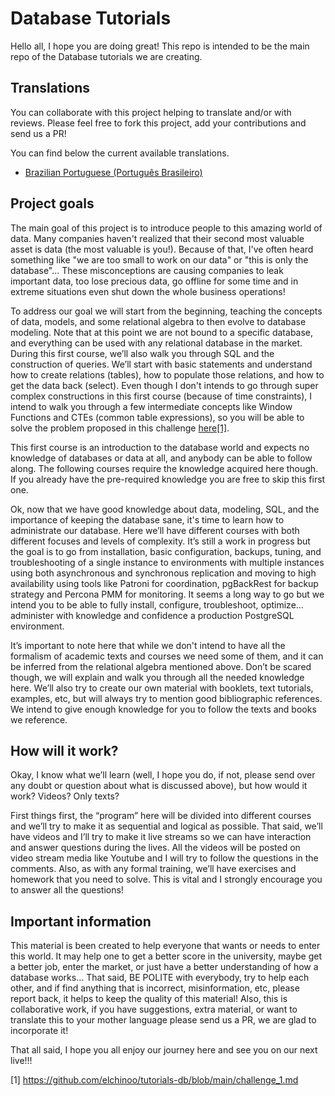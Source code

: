# Database Tutorials

Hello all, I hope you are doing great! This repo is intended to be the main repo of the Database tutorials we are creating. 

## Translations

You can collaborate with this project helping to translate and/or with reviews. Please feel free to fork this project, add your contributions and send us a PR!

You can find below the current available translations.

- [Brazilian Portuguese (Português Brasileiro)](https://github.com/elchinoo/tutorials-db/blob/main/README_PT-BR.md)

## Project goals

The main goal of this project is to introduce people to this amazing world of data. Many companies haven't realized that their second most valuable asset is data (the most valuable is you!). Because of that, I've often heard something like "we are too small to work on our data" or "this is only the database"... These misconceptions are causing companies to leak important data, too lose precious data, go offline for some time and in extreme situations even shut down the whole business operations!

To address our goal we will start from the beginning, teaching the concepts of data, models, and some relational algebra to then evolve to database modeling. Note that at this point we are not bound to a specific database, and everything can be used with any relational database in the market. During this first course, we’ll also walk you through SQL and the construction of queries. We’ll start with basic statements and understand how to create relations (tables), how to populate those relations, and how to get the data back (select). Even though I don't intends to go through super complex constructions in this first course (because of time constraints), I intend to walk you through a few intermediate concepts like Window Functions and CTEs (common table expressions), so you will be able to solve the problem proposed in this challenge [here[1]](https://github.com/elchinoo/tutorials-db/blob/main/challenge_1.md).

This first course is an introduction to the database world and expects no knowledge of databases or data at all, and anybody can be able to follow along. The following courses require the knowledge acquired here though. If you already have the pre-required knowledge you are free to skip this first one.

Ok, now that we have good knowledge about data, modeling, SQL, and the importance of keeping the database sane, it's time to learn how to administrate our database. Here we’ll have different courses with both different focuses and levels of complexity. It’s still a work in progress but the goal is to go from installation, basic configuration, backups, tuning, and troubleshooting of a single instance to environments with multiple instances using both asynchronous and synchronous replication and moving to high availability using tools like Patroni for coordination, pgBackRest for backup strategy and Percona PMM for monitoring. It seems a long way to go but we intend you to be able to fully install, configure, troubleshoot, optimize… administer with knowledge and confidence a production PostgreSQL environment. 

It’s important to note here that while we don't intend to have all the formalism of academic texts and courses we need some of them, and it can be inferred from the relational algebra mentioned above. Don’t be scared though, we will explain and walk you through all the needed knowledge here. We’ll also try to create our own material with booklets, text tutorials, examples, etc, but will always try to mention good bibliographic references. We intend to give enough knowledge for you to follow the texts and books we reference.

## How will it work?

Okay, I know what we’ll learn (well, I hope you do, if not, please send over any doubt or question about what is discussed above), but how would it work? Videos? Only texts?

First things first, the “program” here will be divided into different courses and we’ll try to make it as sequential and logical as possible. That said, we’ll have videos and I’ll try to make it live streams so we can have interaction and answer questions during the lives. All the videos will be posted on video stream media like Youtube and I will try to follow the questions in the comments. Also, as with any formal training, we’ll have exercises and homework that you need to solve. This is vital and I strongly encourage you to answer all the questions!

## Important information

This material is been created to help everyone that wants or needs to enter this world. It may help one to get a better score in the university, maybe get a better job, enter the market, or just have a better understanding of how a database works… That said, BE POLITE with everybody, try to help each other, and if find anything that is incorrect, misinformation, etc, please report back, it helps to keep the quality of this material! Also, this is collaborative work, if you have suggestions, extra material, or want to translate this to your mother language please send us a PR, we are glad to incorporate it!

That all said, I hope you all enjoy our journey here and see you on our next live!!!


[1] https://github.com/elchinoo/tutorials-db/blob/main/challenge_1.md 
